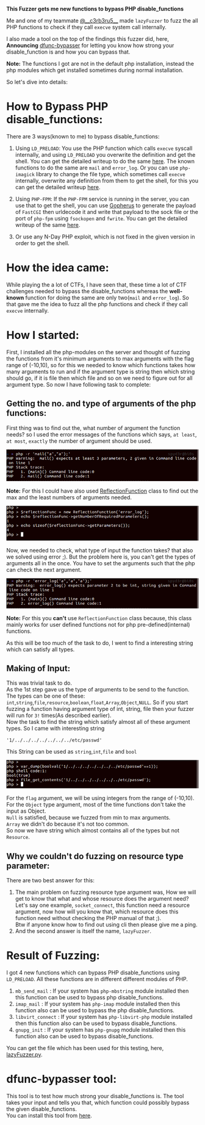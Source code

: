 **This Fuzzer gets me new functions to bypass PHP disable_functions**

Me and one of my teammate [@\_\_c3rb3ru5__](https://twitter.com/__c3rb3ru5__) made `lazyFuzzer` to fuzz the all PHP functions to check if they call `execve` system call internally.

I also made a tool on the top of the findings this fuzzer did, here,  
**Announcing** [dfunc-bypasser](https://github.com/teambi0s/dfunc-bypasser) for letting you know how strong your disable_function is and how you can bypass that.

**Note:** The functions I got are not in the default php installation, instead the php modules which get installed sometimes during normal installation.  

So let's dive into details:

# How to Bypass PHP disable_functions:
There are 3 ways(known to me) to bypass disable_functions:  
1. Using `LD_PRELOAD`: You use the PHP function which calls `execve` syscall internally, and using `LD_PRELOAD` you overwrite the definition and get the shell. You can get the detailed writeup to do the same [here](https://spyclub.tech/2019/10/15/inctf2019-web-challenges-writeup/#Copy-Cat). The known functions to do the same are `mail` and `error_log`. Or you can use `php-imagick` library to change the file type, which sometimes call `execve` internally, overwrite any definition from them to get the shell, for this you can get the detailed writeup [here](<Link-to-Warmup-disable-function-bypass-challenge-from_BSides>).

2. Using `PHP-FPM`: If the `PHP-FPM` service is running in the server, you can use that to get the shell, you can use [Gopherus](https://github.com/tarunkant/Gopherus) to generate the payload of `FastCGI` then urldecode it and write that payload to the sock file or the port of `php-fpm` using `fsockopen` and `fwrite`. You can get the detailed writeup of the same [here](https://spyclub.tech/2019/10/15/inctf2019-web-challenges-writeup/#GoSQLv2).

3. Or use any N-Day PHP exploit, which is not fixed in the given version in order to get the shell.


# How the idea came:
While playing the a lot of CTFs, I have seen that, these time a lot of CTF challenges needed to bypass the disable_functions whereas the **well-known** function for doing the same are only two(`mail` and `error_log`). So that gave me the idea to fuzz all the php functions and check if they call `execve` internally.

# How I started:
First, I installed all the php-modules on the server and thought of fuzzing the functions from it's minimum arguments to max arguments with the flag range of (-10,10), so for this we needed to know which functions takes how many arguments to run and if the argument type is string then which string should go, if it is file then which file and so on we need to figure out for all argument type. So now I have following task to complete:

## Getting the no. and type of arguments of the php functions:
First thing was to find out the, what number of argument the function needs? so I used the error messages of the functions which says, `at least`, `at most`, `exactly` the number of argument should be used.  

![a](./images/blog3.0.png)  


**Note:** For this I could have also used [ReflectionFunction](https://www.php.net/manual/en/class.reflectionfunction.php) class to find out the max and the least numbers of arguments needed.  

![a](./images/blog3.2.png)

Now, we needed to check, what type of input the function takes? that also we solved using error ;). But the problem here is, you can't get the types of arguments all in the once. You have to set the arguments such that the php can check the next argument.  

![a](./images/blog3.1.png)  

**Note:** For this you __can't__ use `ReflectionFunction` class because, this class mainly works for user defined functions not for php pre-defined(internal) functions.

As this will be too much of the task to do, I went to find a interesting string which can satisfy all types.

## Making of Input:
This was trivial task to do.  
As the 1st step gave us the type of arguments to be send to the function. The types can be one of these: `int`,`string`,`file`,`resource`,`boolean`,`float`,`Array`,`Object`,`NULL`. So if you start fuzzing a function having argument type of int, string, file then your fuzzer will run for `3!` times(As described earlier).  
Now the task to find the string which satisfy almost all of these argument types. So I came with interesting string
```
'1/../../../../../../../etc/passwd'
```
This String can be used as `string`,`int`,`file` and `bool`

![a](./images/blog3.3.png)

For the `flag` argument, we will be using integers from the range of (-10,10).  
For the `Object` type argument, most of the time functions don't take the input as Object.  
`Null` is satisfied, because we fuzzed from min to max arguments.  
`Array` we didn't do because it's not too common.  
So now we have string which almost contains all of the types but not `Resource`.

## Why we couldn't do fuzzing on resource type parameter:
There are two best answer for this:  
1. The main problem on fuzzing resource type argument was, How we will get to know that what and whose resource does the argument need? Let's say one example, `socket_connect`, this function need a resource argument, now how will you know that, which resource does this function need without checking the PHP manual of that ;).  
Btw if anyone know how to find out using cli then please give me a ping.
2. And the second answer is itself the name, `lazyFuzzer`.

# Result of Fuzzing:
I got 4 new functions which can bypass PHP disable_functions using `LD_PRELOAD`. All these functions are in different different modules of PHP.  
1. `mb_send_mail` : If your system has `php-mbstring` module installed then this function can be used to bypass php disable_functions.
2. `imap_mail` : If your system has `php-imap` module installed then this function also can be used to bypass the php disable_functions.
3. `libvirt_connect` : If your system has `php-libvirt-php` module installed then this function also can be used to bypass disable_functions.
4. `gnupg_init` : If your system has `php-gnupg` module installed then this function also can be used to bypass disable_functions.

You can get the file which has been used for this testing, here, [lazyFuzzer.py](https://github.com/tarunkant/fuzzphunc/blob/master/lazyFuzzer.py).

# dfunc-bypasser tool:
This tool is to test how much strong your disable_functions is. The tool takes your input and tells you that, which function could possibly bypass the given disable_functions.  
You can install this tool from [here](https://github.com/teambi0s/dfunc-bypasser).  
